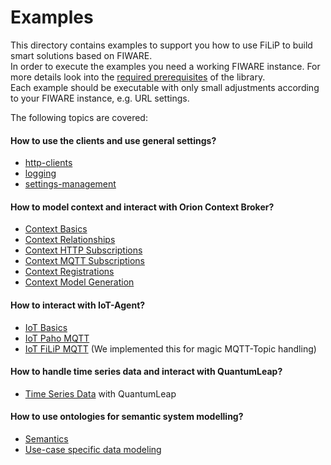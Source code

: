 # Examples

This directory contains examples to support you how to use FiLiP to 
build smart solutions based on FIWARE.  
In order to execute the examples you need a working FIWARE instance. For more details
look into the [required prerequisites](https://github.com/RWTH-EBC/FiLiP?tab=readme-ov-file#prerequisites) of the
library.  
Each example should be executable with only small adjustments according to 
your FIWARE instance, e.g. URL settings.

The following topics are covered:

#### How to use the clients and use general settings?

- [http-clients](./basics/e01_http_clients.py) 
- [logging](./basics/e11_logging.py) 
- [settings-management](./basics/e12_settings.py)

#### How to model context and interact with Orion Context Broker?
    
- [Context Basics](./ngsi_v2/e01_ngsi_v2_context_basics.py) 
- [Context Relationships](./ngsi_v2/e02_ngsi_v2_context_relationships.py)
- [Context HTTP Subscriptions](./ngsi_v2/e03_ngsi_v2_context_subscriptions_http.py)
- [Context MQTT Subscriptions](./ngsi_v2/e04_ngsi_v2_context_subscriptions_mqtt.py)
- [Context Registrations](./ngsi_v2/e05_ngsi_v2_context_registrations.py)
- [Context Model Generation](./ngsi_v2/e06_ngsi_v2_autogenerate_context_data_models.py)

#### How to interact with IoT-Agent?

- [IoT Basics](./ngsi_v2/e07_ngsi_v2_iota_basics.py)
- [IoT Paho MQTT](./ngsi_v2/e08_ngsi_v2_iota_paho_mqtt.py)
- [IoT FiLiP MQTT](./ngsi_v2/e09_ngsi_v2_iota_filip_mqtt.py)
  (We implemented this for magic MQTT-Topic handling)

#### How to handle time series data and interact with QuantumLeap?

- [Time Series Data](./ngsi_v2/e10_ngsi_v2_quantumleap.py)
  with QuantumLeap

#### How to use ontologies for semantic system modelling?

- [Semantics](./ngsi_v2/e11_ngsi_v2_semantics)
- [Use-case specific data modeling](./ngsi_v2/e12_ngsi_v2_use_case_models.py)


